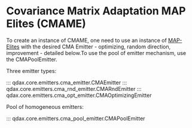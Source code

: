 # Covariance Matrix Adaptation MAP Elites (CMAME)

To create an instance of CMAME, one need to use an instance of [MAP-Elites](map_elites.md) with the desired CMA Emitter - optimizing, random direction, improvement - detailed below.To use the pool of emitter mechanism, use the CMAPoolEmitter.

Three emitter types:

::: qdax.core.emitters.cma_emitter.CMAEmitter
::: qdax.core.emitters.cma_rnd_emitter.CMARndEmitter
::: qdax.core.emitters.cma_opt_emitter.CMAOptimizingEmitter

Pool of homogeneous emitters:

::: qdax.core.emitters.cma_pool_emitter.CMAPoolEmitter
